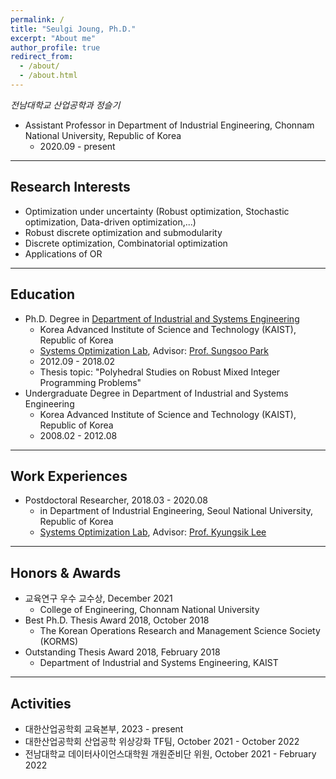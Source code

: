 ```yaml
---
permalink: /
title: "Seulgi Joung, Ph.D."
excerpt: "About me"
author_profile: true
redirect_from: 
  - /about/
  - /about.html
---
```


_전남대학교 산업공학과 정슬기_ 
- Assistant Professor in Department of Industrial Engineering, Chonnam National University, Republic of Korea
    - 2020.09 - present
-----
## **Research Interests**
- Optimization under uncertainty (Robust optimization, Stochastic optimization, Data-driven optimization,...)
- Robust discrete optimization and submodularity
- Discrete optimization, Combinatorial optimization
- Applications of OR
-----
## **Education**
- Ph.D. Degree in [Department of Industrial and Systems Engineering](https://ie.kaist.ac.kr/)
  - Korea Advanced Institute of Science and Technology (KAIST), Republic of Korea 
  - [Systems Optimization Lab](http://solab.kaist.ac.kr/), Advisor: [Prof. Sungsoo Park](https://scholar.google.com/citations?user=CZJd_6cAAAAJ&hl=en&oi=ao) 
  - 2012.09 - 2018.02
  - Thesis topic: "Polyhedral Studies on Robust Mixed Integer Programming Problems"
- Undergraduate Degree in Department of Industrial and Systems Engineering
  - Korea Advanced Institute of Science and Technology (KAIST), Republic of Korea
  - 2008.02 - 2012.08
-----
## **Work Experiences**
- Postdoctoral Researcher, 2018.03 - 2020.08
  - in Department of Industrial Engineering, Seoul National University, Republic of Korea
  - [Systems Optimization Lab](http://optimize.snu.ac.kr/), Advisor: [Prof. Kyungsik Lee](https://scholar.google.com/citations?user=rr_xEbgNRDcC&hl=en&oi=ao)
-----
## **Honors & Awards**
- 교육연구 우수 교수상, December 2021
  - College of Engineering, Chonnam National University
- Best Ph.D. Thesis Award 2018, October 2018
  - The Korean Operations Research and Management Science Society (KORMS)
- Outstanding Thesis Award 2018, February 2018
  - Department of Industrial and Systems Engineering, KAIST
-----
## **Activities**
- 대한산업공학회 교육본부, 2023 - present
- 대한산업공학회 산업공학 위상강화 TF팀, October 2021 - October 2022
- 전남대학교 데이터사이언스대학원 개원준비단 위원, October 2021 - February 2022
